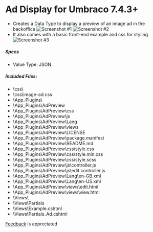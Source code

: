 # Ad Display for Umbraco 7.4.3+

- Creates a Data Type to display a preview of an image ad in the backoffice
	![Screenshot #1](https://github.com/ccasalicchio/UmbracoPackages/blob/master/assets/imagead-3.png?raw=true)
	![Screenshot #2](https://github.com/ccasalicchio/UmbracoPackages/blob/master/assets/imagead-2.png?raw=true)
- It also comes with a basic front-end example and css for styling
	![Screenshot #3](https://github.com/ccasalicchio/UmbracoPackages/blob/master/assets/imagead-1.png?raw=true)

##### Specs
- Value Type: JSON

##### Included Files:
- \css\
- \css\image-ad.css
- \App_Plugins\
- \App_Plugins\AdPreview
- \App_Plugins\AdPreview\css
- \App_Plugins\AdPreview\js
- \App_Plugins\AdPreview\Lang
- \App_Plugins\AdPreview\views
- \App_Plugins\AdPreview\LICENSE
- \App_Plugins\AdPreview\package.manifest
- \App_Plugins\AdPreview\README.md
- \App_Plugins\AdPreview\css\style.css
- \App_Plugins\AdPreview\css\style.min.css
- \App_Plugins\AdPreview\css\style.scss
- \App_Plugins\AdPreview\js\controller.js
- \App_Plugins\AdPreview\js\edit.controller.js
- \App_Plugins\AdPreview\Lang\en-GB.xml
- \App_Plugins\AdPreview\Lang\en-US.xml
- \App_Plugins\AdPreview\views\edit.html
- \App_Plugins\AdPreview\views\view.html
- \Views\
- \Views\Partials
- \Views\Example.cshtml
- \Views\Partials\_Ad.cshtml

[Feedback](mailto:feedback@splatdev.com) is appreciated

